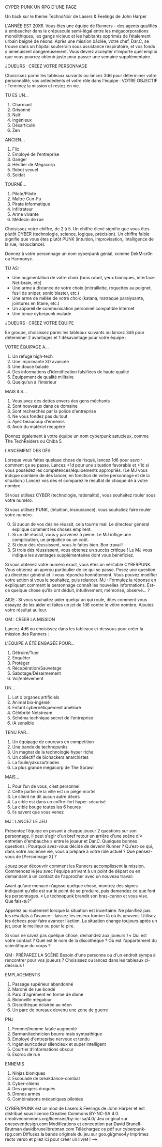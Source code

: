 CYPER-PUNK
UN RPG D'UNE PAGE

Un hack sur le thème TechnoNoir de Lasers & Feelings de John Harper

L'ANNÉE EST 20X6. Vous êtes une équipe de Runners – des agents qualifiés à embaucher dans le crépuscule semi-légal entre les mégacorporations monolithiques, les gangs vicieux et les habitants opprimés de l’étalement urbain baigné de néons. Après une mission bâclée, votre chef, Dar.C, se trouve dans un hôpital souterrain sous assistance respiratoire, et vos fonds s'amenuisent dangereusement. Vous devrez accepter n’importe quel emploi que vous pourrez obtenir juste pour passer une semaine supplémentaire.

JOUEURS : CRÉEZ VOTRE PERSONNAGE

Choisissez parmi les tableaux suivants ou lancez 3d6 pour déterminer votre personnalité, vos antécédents et votre rôle dans l'équipe : VOTRE OBJECTIF : Terminez la mission et restez en vie.

TU ES UN...
1. Charmant
2. Grisonné
3. Naïf
4. Ingénieux
5. Désarticulé
6. Zen

ANCIEN...
1. Flic
2. Employé de l'entreprise
3. Ganger
4. Héritier de Megacorp
5. Robot sexuel
6. Soldat

TOURNÉ...
1. Pilote/Pilote
2. Maître Gun-Fu
3. Pirate informatique
4. Infiltrateur
5. Arme vivante
6. Médecin de rue

Choisissez votre chiffre, de 2 à 5. Un chiffre élevé signifie que vous êtes plutôt CYBER (technologie, science, logique, précision). Un chiffre faible signifie que vous êtes plutôt PUNK (intuition, improvisation, intelligence de la rue, insouciance).

Donnez à votre personnage un nom cyberpunk génial, comme DekMicr0n ou Harmonyx.

TU AS:

* Une augmentation de votre choix (bras robot, yeux bioniques, interface Net-brain, etc)
* Une arme à distance de votre choix (mitraillette, roquettes au poignet, fusil de sniper, sonic blaster, etc.)
* Une arme de mêlée de votre choix (katana, matraque paralysante, jointures en titane, etc.)
* Un appareil de communication personnel compatible Internet
* Une tenue cyberpunk malade

JOUEURS : CRÉEZ VOTRE ÉQUIPE

En groupe, choisissez parmi les tableaux suivants ou lancez 3d6 pour déterminer 2 avantages et 1 désavantage pour votre équipe :

VOTRE ÉQUIPAGE A...
1. Un refuge high-tech
2. Une imprimante 3D avancée
3. Une douce balade
4. Des informations d’identification falsifiées de haute qualité
5. Équipement de qualité militaire
6. Quelqu'un à l'intérieur

MAIS ILS...
1. Vous avez des dettes envers des gens méchants
2. Sont nouveaux dans ce domaine
3. Sont recherchés par la police d'entreprise
4. Ne vous fondez pas du tout
5. Ayez beaucoup d’ennemis
6. Avoir du matériel récupéré

Donnez également à votre équipe un nom cyberpunk astucieux, comme The TechRaiders ou Chiba 5.

LANCEMENT DES DÉS

Lorsque vous faites quelque chose de risqué, lancez 1d6 pour savoir comment ça se passe. Lancez +1d pour une situation favorable et +1d si vous possédez les compétences/équipements appropriés. (Le MJ vous indique combien de dés lancer, en fonction de votre personnage et de la situation.) Lancez vos dés et comparez le résultat de chaque dé à votre nombre.

Si vous utilisez CYBER (technologie, rationalité), vous souhaitez rouler sous votre numéro.

Si vous utilisez PUNK, (intuition, insouciance), vous souhaitez faire rouler votre numéro.

0. Si aucun de vos dés ne réussit, cela tourne mal. Le directeur général explique comment les choses empirent.
1. Si un dé réussit, vous y parvenez à peine. Le MJ inflige une complication, un préjudice ou un coût.
2. Si deux dés réussissent, vous le faites bien. Bon travail!
3. Si trois dés réussissent, vous obtenez un succès critique ! Le MJ vous indique les avantages supplémentaires dont vous bénéficiez.

Si vous obtenez votre numéro exact, vous êtes un véritable CYBERPUNK. Vous obtenez un aperçu particulier de ce qui se passe. Posez une question au directeur général et il vous répondra honnêtement. Vous pouvez modifier votre action si vous le souhaitez, puis relancer. MJ : Formulez la réponse en expliquant comment le personnage connaît les nouvelles informations. Est-ce quelque chose qu'ils ont déduit, intuitivement, mémorisé, observé... ?

AIDE : Si vous souhaitez aider quelqu'un qui roule, dites comment
vous essayez de les aider et faites un jet de 1d6 contre le vôtre
nombre. Ajoutez votre résultat au leur.

GM : CRÉER LA MISSION

Lancez 4d6 ou choisissez dans les tableaux ci-dessous pour créer la mission des Runners :

L'ÉQUIPE A ÉTÉ ENGAGÉE POUR...
1. Détruire/Tuer
2. Enquêter
3. Protéger
4. Récupération/Sauvetage
5. Sabotage/Désarmement
6. Vol/enlèvement

UN...
1. Lot d'organes artificiels
2. Animal bio-ingénié
3. Enfant cybernétiquement amélioré
4. Célébrité Netstream
5. Schéma technique secret de l'entreprise
6. IA sensible

TENU PAR...
1. Un équipage de coureurs en compétition
2. Une bande de technopunks
3. Un magnat de la technologie hyper riche
4. Un collectif de biohackers anarchistes
5. La foule/yakuza/triades
6. La plus grande mégacorp de The Sprawl

MAIS...
1. Pour l’un de vous, c’est personnel
2. Cette partie de la ville est un piège mortel
3. Le client ne dit aucun autre décès
4. La cible est dans un coffre-fort hyper-sécurisé
5. La cible bouge toutes les 6 heures
6. Ils savent que vous venez

MJ : LANCEZ LE JEU

Présentez l’équipe en posant à chaque joueur 2 questions sur son personnage. Il peut s'agir d'un bref retour en arrière d'une scène d'« entretien d'embauche » entre le joueur et Dar.C. Quelques bonnes questions : Pourquoi avez-vous décidé de devenir Runner ? Qu’est-ce qui, dans votre ancienne vie, vous a préparé à votre rôle actuel ? Que pensez-vous de [Personnage X] ?

Jouez pour découvrir comment les Runners accomplissent la mission. Commencez le jeu avec l'équipe arrivant à un point de départ ou en demandant à un contact de l'approcher avec un nouveau travail.

Avant qu’une menace n’agisse quelque chose, montrez des signes indiquant qu’elle est sur le point de se produire, puis demandez ce que font les personnages. « Le technopunk brandit son bras-canon et vous vise. Que fais-tu?"

Appelez au roulement lorsque la situation est incertaine. Ne planifiez pas les résultats à l’avance – laissez les enjeux tomber là où ils peuvent. Utilisez les échecs pour faire avancer l’action. La situation change toujours après un jet, pour le meilleur ou pour le pire.

Si vous ne savez pas quelque chose, demandez aux joueurs ! « Qui est votre contact ? Quel est le nom de la discothèque ? Où est l'appartement du scientifique du corps ?

GM : PRÉPAREZ LA SCÈNE
Besoin d'une personne ou d'un endroit sympa à rencontrer pour vos joueurs ? Choisissez ou lancez dans les tableaux ci-dessous !

EMPLACEMENTS
1. Passage supérieur abandonné
2. Marché de rue bondé
3. Parc d'agrément en forme de dôme
4. Bidonville mégatour
5. Discothèque éclairée au néon
6. Un parc de bureaux devenu une zone de guerre

PNJ
1. Femme/homme fatale augmenté
2. Barman/technicien bourru mais sympathique
3. Employé d'entreprise nerveux et tendu
4. Ingénieur/codeur silencieux et super intelligent
5. Courtier d’informations obscur
6. Escroc de rue

ENNEMIS
1. Ninjas bioniques
2. Escouade de breakdance-combat
3. Cyber-chiens
4. Des gangers drogués
5. Drones armés
6. Combinaisons mécaniques pilotées

CYBER//PUNK est un mod de Lasers & Feelings de John Harper et est distribué sous licence Creative Commons BY-NC-SA 4.0.
creativecommons.org/licenses/by-nc-sa/4.0/
Jeu original sur onesevendesign.com
Modifications et conception par David Brunell-Brutman
davidbrunellbrutman.com
Téléchargez ce pdf sur cyberpunk-rpg.com
Diffusez la bande originale du jeu sur goo.gl/gmeo4y
Imprimez recto verso et pliez ici pour créer un livret ! -->
